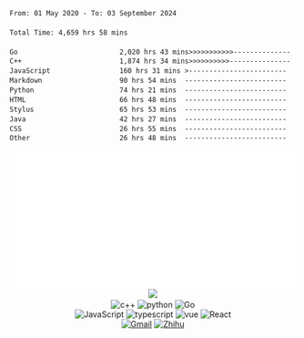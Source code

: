 <!--START_SECTION:waka-->

```txt
From: 01 May 2020 - To: 03 September 2024

Total Time: 4,659 hrs 58 mins

Go                         2,020 hrs 43 mins>>>>>>>>>>>--------------   43.36 %
C++                        1,874 hrs 34 mins>>>>>>>>>>---------------   40.23 %
JavaScript                 160 hrs 31 mins >------------------------   03.44 %
Markdown                   90 hrs 54 mins  -------------------------   01.95 %
Python                     74 hrs 21 mins  -------------------------   01.60 %
HTML                       66 hrs 48 mins  -------------------------   01.43 %
Stylus                     65 hrs 53 mins  -------------------------   01.41 %
Java                       42 hrs 27 mins  -------------------------   00.91 %
CSS                        26 hrs 55 mins  -------------------------   00.58 %
Other                      26 hrs 48 mins  -------------------------   00.58 %
```

<!--END_SECTION:waka-->

<div>
<img align='left' src="https://github.com/fengwei2002/fengwei2002/blob/main/calendar.svg">

<p align="center">
    <img src="https://readme-typing-svg.demolab.com?font=Fira+Code&weight=900&size=19&duration=4999&pause=1000&color=9400D3&background=BCFFFE00&center=true&vCenter=true&random=false&width=215&lines=func[tion]+dfs" height="64" algin="center"/>
      </br>
  <img alt="c++" src="https://img.shields.io/badge/C++-f34b7d?style=flat-square&logo=c%2b%2b">
  <img alt="python" src="https://img.shields.io/badge/Python-3572a5?style=flat-square&logo=python&logoColor=white">
  <img alt="Go" src="https://img.shields.io/badge/Go-142857?style=flat-square&logo=Go">
  </br>
  <img alt="JavaScript" src="https://img.shields.io/badge/JavaScript-000000?style=flat-square&logo=javascript">
  <img alt="typescript" src="https://img.shields.io/badge/TypeScript-1a0dab?style=flat-square&logo=typescript">
  <img alt="vue" src="https://img.shields.io/badge/Vue.js-007777?style=flat-square&logo=vue.js">
  <img alt="React" src="https://img.shields.io/badge/React-3572a5?style=flat-square&logo=React&logoColor=9cf">
  </br>
    <a href="mailto:funcdfs@gmail.com" target="_blank"><img src="https://img.shields.io/badge/Gmail-c14438.svg?&style=flat-square&logo=gmail&logoColor=white" alt="Gmail"></a>
<a href="https://www.zhihu.com/people/kwmwmwnw" target="_blank"><img src="https://img.shields.io/badge/Zhihu-0084FF.svg?&style=flat-square&logo=Zhihu&logoColor=white" alt="Zhihu"></a>
  
</p>


</p>

</div> 

<!--! 

<img align='left' alt="isocalendar" src="https://github.com/fengwei2002/fengwei2002/blob/main/activity.svg">



-->
